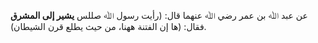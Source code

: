 عن عبد ﷲ بن عمر رضي ﷲ عنهما قال: (رأيت رسول ﷲ صللس **يشير إلى المشرق** فقال: (ها إن الفتنة ههنا، من حيث يطلع قرن الشيطان).